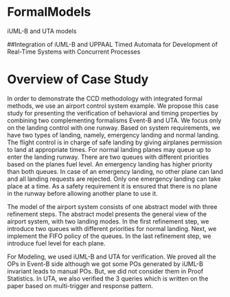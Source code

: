 # FormalModels
iUML-B and UTA models

##Integration of iUML-B and UPPAAL Timed Automata for Development of Real-Time Systems with Concurrent Processes

# Overview of Case Study
In order to demonstrate the CCD methodology with integrated formal methods, we use an airport control system example. We propose this case study for presenting the verification of behavioral and timing properties by combining two complementing formalisms Event-B and UTA. We focus only on the landing control with one runway. Based on system requirements, we have two types of landing, namely, emergency landing and normal landing. The flight control is in charge of safe landing by giving airplanes permission to land at appropriate times. For normal landing planes may queue up to enter the landing runway. There are two queues with different priorities based on the planes fuel level. An
emergency landing has higher priority than both queues. In case of an emergency landing, no other plane can land and all landing requests are rejected. Only one emergency landing can take place at a time. As a safety requirement it is ensured that there is no plane in the runway before allowing another plane to use it.

The model of the airport system consists of one abstract model with three refinement steps. The abstract model presents the general view of the airport system, with two landing modes. In the first refinement step, we introduce two queues with different priorities for normal landing. Next, we implement the FIFO policy of the queues. In the last refinement step, we introduce fuel level for each plane.

For Modeling, we used iUML-B and UTA for verification. We proved all the OPs in Event-B side although we got some POs generated by iUML-B invariant leads to manual POs. But, we did not consider them in Proof Statistics.
In UTA, we also verified the 3 queries which is written on the paper based on multi-trigger and response pattern.
